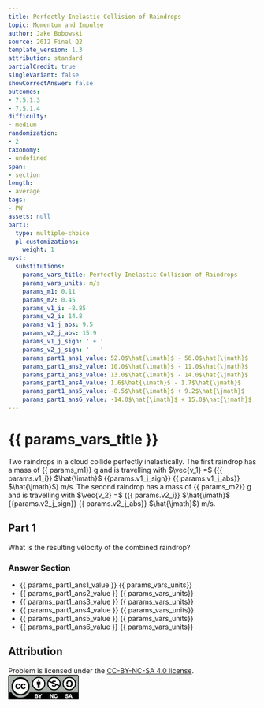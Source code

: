 ```yaml
---
title: Perfectly Inelastic Collision of Raindrops
topic: Momentum and Impulse
author: Jake Bobowski
source: 2012 Final Q2
template_version: 1.3
attribution: standard
partialCredit: true
singleVariant: false
showCorrectAnswer: false
outcomes:
- 7.5.1.3
- 7.5.1.4
difficulty:
- medium
randomization:
- 2
taxonomy:
- undefined
span:
- section
length:
- average
tags:
- PW
assets: null
part1:
  type: multiple-choice
  pl-customizations:
    weight: 1
myst:
  substitutions:
    params_vars_title: Perfectly Inelastic Collision of Raindrops
    params_vars_units: m/s
    params_m1: 0.11
    params_m2: 0.45
    params_v1_i: -8.85
    params_v2_i: 14.8
    params_v1_j_abs: 9.5
    params_v2_j_abs: 15.9
    params_v1_j_sign: ' + '
    params_v2_j_sign: ' - '
    params_part1_ans1_value: 52.0$\hat{\imath}$ - 56.0$\hat{\jmath}$
    params_part1_ans2_value: 10.0$\hat{\imath}$ - 11.0$\hat{\jmath}$
    params_part1_ans3_value: 13.0$\hat{\imath}$ - 14.0$\hat{\jmath}$
    params_part1_ans4_value: 1.6$\hat{\imath}$ - 1.7$\hat{\jmath}$
    params_part1_ans5_value: -8.5$\hat{\imath}$ + 9.2$\hat{\jmath}$
    params_part1_ans6_value: -14.0$\hat{\imath}$ + 15.0$\hat{\jmath}$
---
```

# {{ params_vars_title }}
Two raindrops in a cloud collide perfectly inelastically. The first raindrop has a mass of {{ params_m1}} g and is travelling with $\vec{v_1} =$ ({{ params.v1_i}} $\hat{\imath}$ {{params.v1_j_sign}} {{ params.v1_j_abs}} $\hat{\jmath}$) m/s.
The second raindrop has a mass of {{ params_m2}} g and is travelling with $\vec{v_2} =$ ({{ params.v2_i}} $\hat{\imath}$ {{params.v2_j_sign}} {{ params.v2_j_abs}} $\hat{\jmath}$) m/s.

## Part 1

What is the resulting velocity of the combined raindrop?

### Answer Section

- {{ params_part1_ans1_value }} {{ params_vars_units}}
- {{ params_part1_ans2_value }} {{ params_vars_units}}
- {{ params_part1_ans3_value }} {{ params_vars_units}}
- {{ params_part1_ans4_value }} {{ params_vars_units}}
- {{ params_part1_ans5_value }} {{ params_vars_units}}
- {{ params_part1_ans6_value }} {{ params_vars_units}}

## Attribution

Problem is licensed under the [CC-BY-NC-SA 4.0 license](https://creativecommons.org/licenses/by-nc-sa/4.0/).<br> ![The Creative Commons 4.0 license requiring attribution-BY, non-commercial-NC, and share-alike-SA license.](https://raw.githubusercontent.com/firasm/bits/master/by-nc-sa.png)